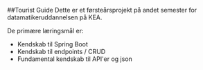 ##Tourist Guide
Dette er et førsteårsprojekt på andet semester for datamatikeruddannelsen på KEA.

De primære læringsmål er:
- Kendskab til Spring Boot
- Kendskab til endpoints / CRUD
- Fundamental kendskab til API'er og json
